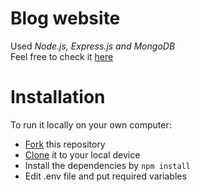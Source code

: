 # Blog website
Used *Node.js, Express.js and MongoDB* <br />
Feel free to check it [here](https://text-posting.herokuapp.com)

# Installation 
To run it locally on your own computer:
* [Fork](https://help.github.com/articles/fork-a-repo/) this repository
* [Clone](https://help.github.com/articles/cloning-a-repository/) it to your
  local device
* Install the dependencies by ```npm install```
* Edit .env file and put required variables 

